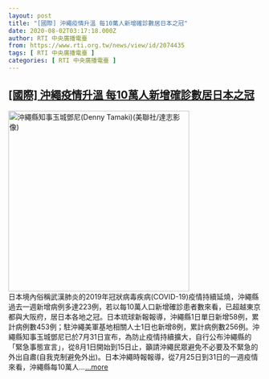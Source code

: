 ```yaml
---
layout: post
title: "[國際] 沖繩疫情升溫 每10萬人新增確診數居日本之冠"
date: 2020-08-02T03:17:18.000Z
author: RTI 中央廣播電臺
from: https://www.rti.org.tw/news/view/id/2074435
tags: [ RTI 中央廣播電臺 ]
categories: [ RTI 中央廣播電臺 ]
---
```

<!--1596338238000-->
[[國際] 沖繩疫情升溫 每10萬人新增確診數居日本之冠](https://www.rti.org.tw/news/view/id/2074435)
------

<div>
<img src="https://static.rti.org.tw/assets/thumbnails/2020/04/27/3aa6703f007f21c2a867e8c617061558.jpg" width="360" alt="沖繩縣知事玉城鄧尼(Denny Tamaki)(美聯社/達志影像)" title="沖繩縣知事玉城鄧尼(Denny Tamaki)(美聯社/達志影像)"><br>日本境內俗稱武漢肺炎的2019年冠狀病毒疾病(COVID-19)疫情持續延燒，沖繩縣過去一週新增病例多達223例，若以每10萬人口新增確診患者數來看，已超越東京都與大阪府，居日本各地之冠。日本琉球新報報導，沖繩縣1日單日新增58例，累計病例數453例；駐沖繩美軍基地相關人士1日也新增8例，累計病例數256例。沖繩縣知事玉城鄧尼已於7月31日宣布，為防止疫情持續擴大，自行公布沖繩縣的「緊急事態宣言」，從8月1日開始到15日止，籲請沖繩民眾避免不必要及不緊急的外出自肅(自我克制避免外出)。日本沖繩時報報導，從7月25日到31日的一週疫情來看，沖繩縣每10萬人...<a target="_blank" href="https://www.rti.org.tw/news/view/id/2074435">...more</a>
</div>
